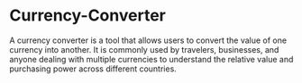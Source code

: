 # Currency-Converter
A currency converter is a tool that allows users to convert the value of one currency into another. It is commonly used by travelers, businesses, and anyone dealing with multiple currencies to understand the relative value and purchasing power across different countries.
